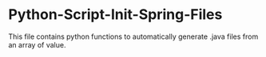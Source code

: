 # Python-Script-Init-Spring-Files
This file contains python functions to automatically generate .java files from an array of value.

